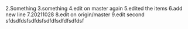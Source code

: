 2.Something
3.something
4.edit on master again
5.edited the items
6.add new line
7.20211028
8.edit on origin/master
9.edit second
sfdsdfdsfsdfdsfsdfdfsdfdfsdfdsf

